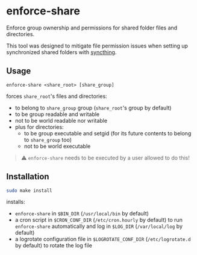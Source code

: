 # enforce-share

Enforce group ownership and permissions for shared folder files and directories.

This tool was designed to mitigate file permission issues
when setting up synchronized shared folders with [syncthing](https://syncthing.net/).

## Usage

```
enforce-share <share_root> [share_group]
```

forces `share_root`'s files and directories:
- to belong to `share_group` group (`share_root`'s group by default)
- to be group readable and writable
- not to be world readable nor writable
- plus for directories:
  - to be group executable and setgid (for its future contents to belong to `share_group` too)
  - not to be world executable

> :warning: `enforce-share` needs to be executed by a user allowed to do this!

## Installation

```bash
sudo make install
```

installs:
- `enforce-share` in `$BIN_DIR` (`/usr/local/bin` by default)
- a cron script in `$CRON_CONF_DIR` (`/etc/cron.hourly` by default)
  to run `enforce-share` automatically and log in `$LOG_DIR` (`/var/local/log` by default)
- a logrotate configuration file in `$LOGROTATE_CONF_DIR` (`/etc/logrotate.d` by default)
  to rotate the log file
